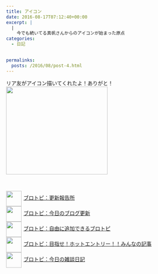 ```yaml
---
title: アイコン
date: 2016-08-17T07:12:40+00:00
excerpt: |
  |
    今でも続いてる真帆さんからのアイコンが始まった原点
categories:
  - 日記

  
permalinks:
  posts: /2016/08/post-4.html
---
```

リア友がアイコン描いてくれたよ！ありがと！   
<img src="/image/CqCxeU_XEAIVDRW.jpg" alt="" width="277" height="240" /></img>

</br>

<p style="text-align: left;">
  <a href="https://blogcircle.jp/commu/1911/topic/1"><img src="https://blogcircle.jp/thumb/commu/1911/1" style="width: 3em !important; height: 3em !important; vertical-align: middle; margin-right: .4em;" />ブロトピ：更新報告所</a><br /> <a href="https://blogcircle.jp/commu/414/topic/3"><img src="https://blogcircle.jp/thumb/commu/414/2" style="width: 3em !important; height: 3em !important; vertical-align: middle; margin-right: .4em;" />ブロトピ：今日のブログ更新</a> <br /> <a href="https://blogcircle.jp/commu/583/topic/6"><img src="https://blogcircle.jp/thumb/commu/583/3" style="width: 3em !important; height: 3em !important; vertical-align: middle; margin-right: .4em;" />ブロトピ：自由に追加できるブロトピ</a> <br /> <a href="https://blogcircle.jp/commu/1097/topic/1"><img src="https://blogcircle.jp/thumb/commu/1097/6" style="width: 3em !important; height: 3em !important; vertical-align: middle; margin-right: .4em;" />ブロトピ：目指せ！ホットエントリー！！みんなの記事</a> <br /> <a href="https://blogcircle.jp/commu/29/topic/1"><img src="https://blogcircle.jp/thumb/commu/29/2" style="width: 3em !important; height: 3em !important; vertical-align: middle; margin-right: .4em;" />ブロトピ：今日の雑談日記</a>
</p>
